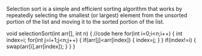 Selection sort is a simple and efficient sorting algorithm that works by repeatedly selecting the smallest (or largest) element from the unsorted portion of the list and moving it to the sorted portion of the list. 

void selectionSort(int arr[], int n)
    {
       //code here
       for(int i=0;i<n;i++)
       {
           int index=i;
           for(int j=i+1;j<n;j++)
           {
               if(arr[j]<arr[index])
               {
                   index=j;
               }
           }
           if(index!=i)
           {
               swap(arr[i],arr[index]);
           }
       }
    }